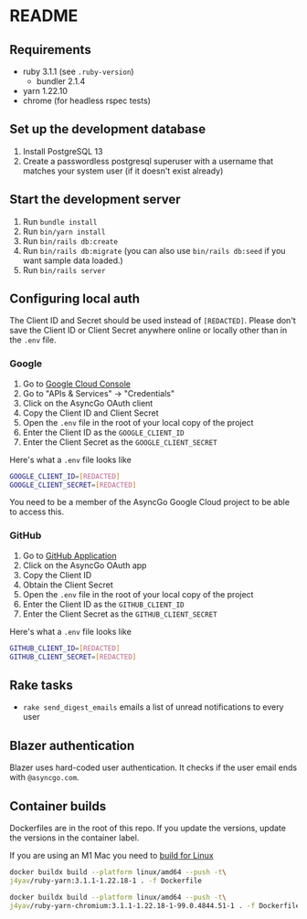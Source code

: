 # README

## Requirements

- ruby 3.1.1 (see `.ruby-version`)
  - bundler 2.1.4
- yarn 1.22.10
- chrome (for headless rspec tests)

## Set up the development database

1. Install PostgreSQL 13
1. Create a passwordless postgresql superuser with a username that matches your
   system user (if it doesn't exist already)

## Start the development server

1. Run `bundle install`
1. Run `bin/yarn install`
1. Run `bin/rails db:create`
1. Run `bin/rails db:migrate` (you can also use `bin/rails db:seed` if you want
   sample data loaded.)
1. Run `bin/rails server`

## Configuring local auth

The Client ID and Secret should be used instead of `[REDACTED]`. Please don't
save the Client ID or Client Secret anywhere online or locally other than in the
`.env` file.

### Google

1. Go to [Google Cloud Console](https://console.cloud.google.com/)
2. Go to "APIs & Services" -> "Credentials"
3. Click on the AsyncGo OAuth client
4. Copy the Client ID and Client Secret
5. Open the `.env` file in the root of your local copy of the project
6. Enter the Client ID as the `GOOGLE_CLIENT_ID`
7. Enter the Client Secret as the `GOOGLE_CLIENT_SECRET`

Here's what a `.env` file looks like

```bash
GOOGLE_CLIENT_ID=[REDACTED]
GOOGLE_CLIENT_SECRET=[REDACTED]
```

You need to be a member of the AsyncGo Google Cloud project to be able to access
this.

### GitHub

1. Go to
   [GitHub Application](https://github.com/organizations/async-go/settings/applications)
2. Click on the AsyncGo OAuth app
3. Copy the Client ID
4. Obtain the Client Secret
5. Open the `.env` file in the root of your local copy of the project
6. Enter the Client ID as the `GITHUB_CLIENT_ID`
7. Enter the Client Secret as the `GITHUB_CLIENT_SECRET`

Here's what a `.env` file looks like

```bash
GITHUB_CLIENT_ID=[REDACTED]
GITHUB_CLIENT_SECRET=[REDACTED]
```

## Rake tasks

- `rake send_digest_emails` emails a list of unread notifications to every user

## Blazer authentication

Blazer uses hard-coded user authentication. It checks if the user email ends
with `@asyncgo.com`.

## Container builds

Dockerfiles are in the root of this repo. If you update the versions, update the
versions in the container label.

If you are using an M1 Mac you need to
[build for Linux](https://blog.jaimyn.dev/how-to-build-multi-architecture-docker-images-on-an-m1-mac/)

```bash
docker buildx build --platform linux/amd64 --push -t\
j4yav/ruby-yarn:3.1.1-1.22.18-1 . -f Dockerfile

docker buildx build --platform linux/amd64 --push -t\
j4yav/ruby-yarn-chromium:3.1.1-1.22.18-1-99.0.4844.51-1 . -f Dockerfile.system
```
